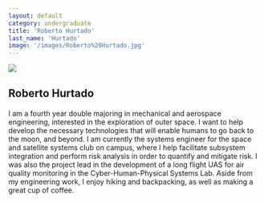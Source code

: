 ```yaml
---
layout: default
category: undergraduate
title: 'Roberto Hurtado'
last_name: 'Hurtado'
image: '/images/Roberto%20Hurtado.jpg'
---
```


<img src="{{ page.image }}">

<h2 class="team-title">Roberto Hurtado</h2>
<h4 class="team-position"></h4>
<p>I am a fourth year double majoring in mechanical and aerospace engineering, interested in the exploration of outer space. I want to help develop the necessary technologies that will enable humans to go back to the moon, and beyond. I am currently the systems engineer for the space and satellite systems club on campus, where I help facilitate subsystem integration and perform risk analysis in order to quantify and mitigate risk. I was also the project lead in the development of a long flight UAS for air quality monitoring in the Cyber-Human-Physical Systems Lab. Aside from my engineering work, I enjoy hiking and backpacking, as well as making a great cup of coffee.</p>
<ul class="team-member-other-info"></ul>
